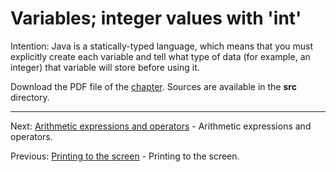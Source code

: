 # Variables; integer values with 'int'

Intention: Java is a statically-typed language, which means that you must explicitly create each variable and tell what 
type of data (for example, an integer) that variable will store before using it.

Download the PDF file of the [chapter](chapter_4.pdf). Sources are available in the <b>src</b> directory.

<hr>

Next: [Arithmetic expressions and operators](chapter_5.md "Arithmetic expressions and operators") -
Arithmetic expressions and operators.

Previous: [Printing to the screen](chapter_3.md "Printing to the screen") - Printing to the screen.